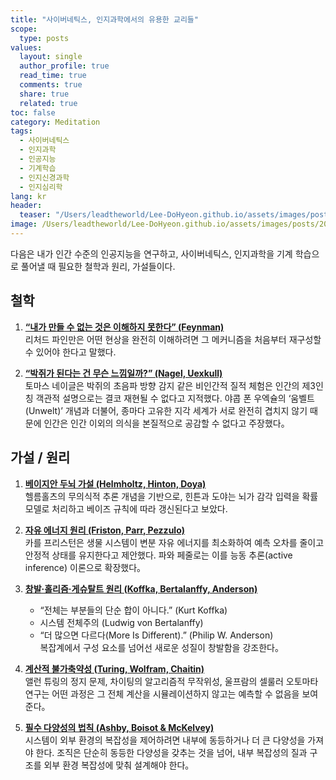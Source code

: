 ```yaml
---
title: "사이버네틱스, 인지과학에서의 유용한 교리들"
scope:
  type: posts
values:
  layout: single
  author_profile: true
  read_time: true
  comments: true
  share: true
  related: true
toc: false
category: Meditation
tags:
  - 사이버네틱스
  - 인지과학
  - 인공지능
  - 기계학습
  - 인지신경과학
  - 인지심리학
lang: kr
header:
  teaser: "/Users/leadtheworld/Lee-DoHyeon.github.io/assets/images/posts/2025/Q2/2024-12-10-The TENETS/0.png"
image: /Users/leadtheworld/Lee-DoHyeon.github.io/assets/images/posts/2025/Q2/2024-12-10-The TENETS/0.png
---
```


다음은 내가 인간 수준의 인공지능을 연구하고, 사이버네틱스, 인지과학을 기계 학습으로 풀어낼 때 필요한 철학과 원리, 가설들이다.

## 철학

1. [**“내가 만들 수 없는 것은 이해하지 못한다” (Feynman)**](https://www.quora.com/What-did-Richard-Feynman-mean-when-he-said-What-I-cannot-create-I-do-not-understand)  
   리처드 파인만은 어떤 현상을 완전히 이해하려면 그 메커니즘을 처음부터 재구성할 수 있어야 한다고 말했다.

2. [**“박쥐가 된다는 건 무슨 느낌일까?” (Nagel, Uexkull)**](https://en.wikipedia.org/wiki/What_Is_It_Like_to_Be_a_Bat%3F)  
   토마스 네이글은 박쥐의 초음파 방향 감지 같은 비인간적 질적 체험은 인간의 제3인칭 객관적 설명으로는 결코 재현될 수 없다고 지적했다. 야콥 폰 우엑슐의 ‘움벨트(Unwelt)’ 개념과 더불어, 종마다 고유한 지각 세계가 서로 완전히 겹치지 않기 때문에 인간은 인간 이외의 의식을 본질적으로 공감할 수 없다고 주장했다。

## 가설 / 원리

1. [**베이지안 두뇌 가설 (Helmholtz, Hinton, Doya)**](https://en.wikipedia.org/wiki/Bayesian_approaches_to_brain_function)  
   헬름홀츠의 무의식적 추론 개념을 기반으로, 힌튼과 도야는 뇌가 감각 입력을 확률 모델로 처리하고 베이즈 규칙에 따라 갱신된다고 보았다.

2. [**자유 에너지 원리 (Friston, Parr, Pezzulo)**](https://en.wikipedia.org/wiki/Free_energy_principle)  
   카를 프리스턴은 생물 시스템이 변분 자유 에너지를 최소화하여 예측 오차를 줄이고 안정적 상태를 유지한다고 제안했다. 파와 페줄로는 이를 능동 추론(active inference) 이론으로 확장했다。

3. [**창발·홀리즘·게슈탈트 원리 (Koffka, Bertalanffy, Anderson)**](https://en.wikipedia.org/wiki/Gestalt_psychology)

   - “전체는 부분들의 단순 합이 아니다.” (Kurt Koffka)
   - 시스템 전체주의 (Ludwig von Bertalanffy)
   - “더 많으면 다르다(More Is Different).” (Philip W. Anderson)  
     복잡계에서 구성 요소를 넘어선 새로운 성질이 창발함을 강조한다。

4. [**계산적 불가축약성 (Turing, Wolfram, Chaitin)**](https://en.wikipedia.org/wiki/Computational_irreducibility)  
   앨런 튜링의 정지 문제, 차이팅의 알고리즘적 무작위성, 울프람의 셀룰러 오토마타 연구는 어떤 과정은 그 전체 계산을 시뮬레이션하지 않고는 예측할 수 없음을 보여준다。

5. [**필수 다양성의 법칙 (Ashby, Boisot & McKelvey)**](<https://en.wikipedia.org/wiki/Variety_(cybernetics)>)  
   시스템이 외부 환경의 복잡성을 제어하려면 내부에 동등하거나 더 큰 다양성을 가져야 한다. 조직은 단순히 동등한 다양성을 갖추는 것을 넘어, 내부 복잡성의 질과 구조를 외부 환경 복잡성에 맞춰 설계해야 한다。
